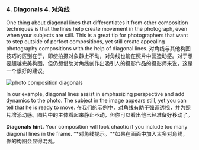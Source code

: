 ### 4. Diagonals 4. 对角线

One thing about diagonal lines that differentiates it from other composition techniques is that the lines help create movement in the photograph, even when your subjects are still. This is a great tip for photographers that want to step outside of perfect compositions, yet still create appealing photography compositions with the help of diagonal lines.
对角线与其他构图技巧的区别在于，即使拍摄对象静止不动，对角线也能在照片中营造动感。对于想要超越完美构图，但仍想借助对角线创作出吸引人的摄影作品的摄影师来说，这是一个很好的建议。

![photo composition diagonals](../../images/Diagonals3-1-scaled.webp)

In our example, diagonal lines assist in emphasizing perspective and add dynamics to the photo. The subject in the image appears still, yet you can tell that he is ready to move.
在我们的示例中，对角线有助于强调透视，并为照片增添动感。图片中的主体看起来静止不动，但你可以看出他已经准备好移动了。

**Diagonals hint.** Your composition will look chaotic if you include too many diagonal lines in the frame.
**对角线提示。**如果在画面中加入太多对角线，你的构图会显得混乱。